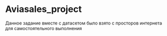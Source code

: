 # Aviasales_project
Данное задание вместе с датасетом было взято с просторов интернета для самостоятельного выполнения 
